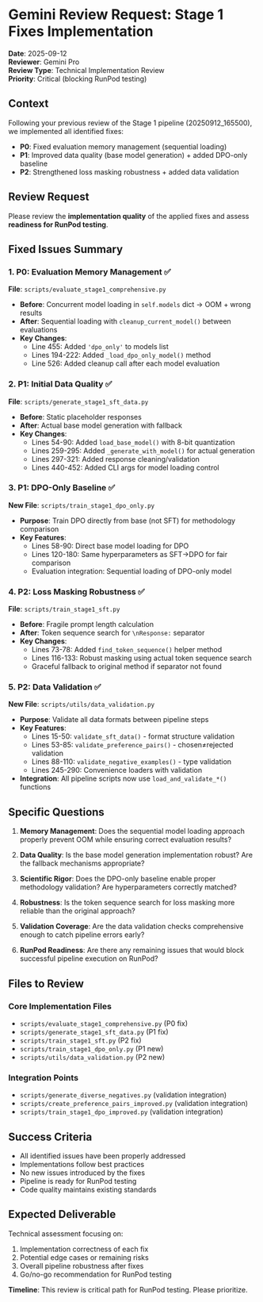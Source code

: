 # Gemini Review Request: Stage 1 Fixes Implementation

**Date**: 2025-09-12  
**Reviewer**: Gemini Pro  
**Review Type**: Technical Implementation Review  
**Priority**: Critical (blocking RunPod testing)

## Context

Following your previous review of the Stage 1 pipeline (20250912_165500), we implemented all identified fixes:
- **P0**: Fixed evaluation memory management (sequential loading)
- **P1**: Improved data quality (base model generation) + added DPO-only baseline  
- **P2**: Strengthened loss masking robustness + added data validation

## Review Request

Please review the **implementation quality** of the applied fixes and assess **readiness for RunPod testing**.

## Fixed Issues Summary

### 1. P0: Evaluation Memory Management ✅
**File**: `scripts/evaluate_stage1_comprehensive.py`
- **Before**: Concurrent model loading in `self.models` dict → OOM + wrong results
- **After**: Sequential loading with `cleanup_current_model()` between evaluations
- **Key Changes**:
  - Line 455: Added `'dpo_only'` to models list  
  - Lines 194-222: Added `_load_dpo_only_model()` method
  - Line 526: Added cleanup call after each model evaluation

### 2. P1: Initial Data Quality ✅
**File**: `scripts/generate_stage1_sft_data.py`
- **Before**: Static placeholder responses
- **After**: Actual base model generation with fallback
- **Key Changes**:
  - Lines 54-90: Added `load_base_model()` with 8-bit quantization
  - Lines 259-295: Added `_generate_with_model()` for actual generation
  - Lines 297-321: Added response cleaning/validation
  - Lines 440-452: Added CLI args for model loading control

### 3. P1: DPO-Only Baseline ✅
**New File**: `scripts/train_stage1_dpo_only.py`
- **Purpose**: Train DPO directly from base (not SFT) for methodology comparison
- **Key Features**:
  - Lines 58-90: Direct base model loading for DPO
  - Lines 120-180: Same hyperparameters as SFT→DPO for fair comparison
  - Evaluation integration: Sequential loading of DPO-only model

### 4. P2: Loss Masking Robustness ✅  
**File**: `scripts/train_stage1_sft.py`
- **Before**: Fragile prompt length calculation
- **After**: Token sequence search for `\nResponse:` separator
- **Key Changes**:
  - Lines 73-78: Added `find_token_sequence()` helper method
  - Lines 116-133: Robust masking using actual token sequence search
  - Graceful fallback to original method if separator not found

### 5. P2: Data Validation ✅
**New File**: `scripts/utils/data_validation.py`
- **Purpose**: Validate all data formats between pipeline steps
- **Key Features**:
  - Lines 15-50: `validate_sft_data()` - format structure validation
  - Lines 53-85: `validate_preference_pairs()` - chosen≠rejected validation  
  - Lines 88-110: `validate_negative_examples()` - type validation
  - Lines 245-290: Convenience loaders with validation
- **Integration**: All pipeline scripts now use `load_and_validate_*()` functions

## Specific Questions

1. **Memory Management**: Does the sequential model loading approach properly prevent OOM while ensuring correct evaluation results?

2. **Data Quality**: Is the base model generation implementation robust? Are the fallback mechanisms appropriate?

3. **Scientific Rigor**: Does the DPO-only baseline enable proper methodology validation? Are hyperparameters correctly matched?

4. **Robustness**: Is the token sequence search for loss masking more reliable than the original approach?

5. **Validation Coverage**: Are the data validation checks comprehensive enough to catch pipeline errors early?

6. **RunPod Readiness**: Are there any remaining issues that would block successful pipeline execution on RunPod?

## Files to Review

### Core Implementation Files
- `scripts/evaluate_stage1_comprehensive.py` (P0 fix)
- `scripts/generate_stage1_sft_data.py` (P1 fix)  
- `scripts/train_stage1_sft.py` (P2 fix)
- `scripts/train_stage1_dpo_only.py` (P1 new)
- `scripts/utils/data_validation.py` (P2 new)

### Integration Points
- `scripts/generate_diverse_negatives.py` (validation integration)
- `scripts/create_preference_pairs_improved.py` (validation integration)
- `scripts/train_stage1_dpo_improved.py` (validation integration)

## Success Criteria

- All identified issues have been properly addressed
- Implementations follow best practices
- No new issues introduced by the fixes
- Pipeline is ready for RunPod testing
- Code quality maintains existing standards

## Expected Deliverable

Technical assessment focusing on:
1. Implementation correctness of each fix
2. Potential edge cases or remaining risks  
3. Overall pipeline robustness after fixes
4. Go/no-go recommendation for RunPod testing

**Timeline**: This review is critical path for RunPod testing. Please prioritize.